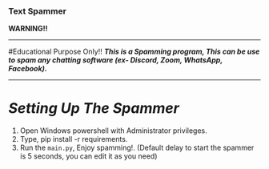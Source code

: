 ### Text Spammer

**WARNING!!**

---
#Educational Purpose Only!!
**_This is a Spamming program, This can be use to spam any chatting software (ex- Discord, Zoom, WhatsApp, Facebook)._**

---
# _Setting Up The Spammer_
1. Open Windows powershell with Administrator privileges.
2. Type, pip install -r requirements.
3. Run the `main.py`, Enjoy spamming!. (Default delay to start the spammer is 5 seconds, you can edit it as you need)
